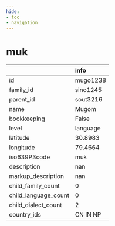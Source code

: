 ```yaml
---
hide:
- toc
- navigation
---
```

# muk
|                      | info     |
|:---------------------|:---------|
| id                   | mugo1238 |
| family_id            | sino1245 |
| parent_id            | sout3216 |
| name                 | Mugom    |
| bookkeeping          | False    |
| level                | language |
| latitude             | 30.8983  |
| longitude            | 79.4664  |
| iso639P3code         | muk      |
| description          | nan      |
| markup_description   | nan      |
| child_family_count   | 0        |
| child_language_count | 0        |
| child_dialect_count  | 2        |
| country_ids          | CN IN NP |